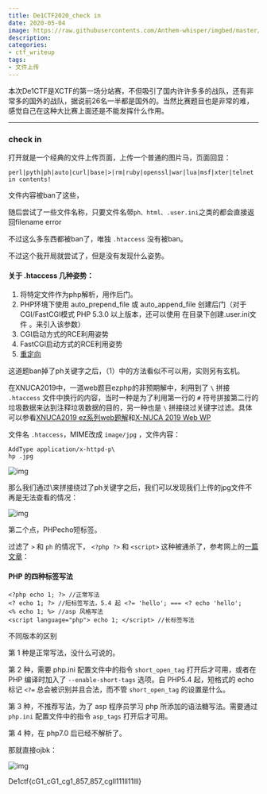 ```yaml
---
title: De1CTF2020_check in
date: 2020-05-04
image: https://raw.githubusercontents.com/Anthem-whisper/imgbed/master/img/20210120170416.png
description: 
categories: 
- ctf_writeup
tags:
- 文件上传
---
```

本次De1CTF是XCTF的第一场分站赛，不但吸引了国内许许多多的战队，还有非常多的国外的战队，据说前26名一半都是国外的。当然比赛题目也是非常的难，感觉自己在这种大比赛上面还是不能发挥什么作用。

------

### check in

打开就是一个经典的文件上传页面，上传一个普通的图片马，页面回显：

```
perl|pyth|ph|auto|curl|base|>|rm|ruby|openssl|war|lua|msf|xter|telnet in contents!
```

文件内容被ban了这些，

随后尝试了一些文件名称，只要文件名带`ph、html、.user.ini`之类的都会直接返回filename error

不过这么多东西都被ban了，唯独 `.htaccess` 没有被ban。

不过这个我开局就尝试了，但是没有发现什么姿势。

#### 关于 .htaccess 几种姿势：

1. 将特定文件作为php解析，用作后门。
2. PHP环境下使用 auto_prepend_file 或 auto_append_file 创建后门（对于CGI/FastCGI模式 PHP 5.3.0 以上版本，还可以使用 在目录下创建.user.ini文件 。来引入该参数）
3. CGI启动方式的RCE利用姿势
4. FastCGI启动方式的RCE利用姿势
5. [重定向](https://skysec.top/2017/09/06/有趣的-htaccess/#Tokyo-Westerns-MMA-CTF-2nd-2016应用)

 

这道题ban掉了ph关键字之后，（1）中的方法看似不可以用，实则另有玄机。

在XNUCA2019中，一道web题目ezphp的非预期解中，利用到了 `\` 拼接 `.htaccess` 文件中换行的内容，当时一种是为了利用第一行的 `#` 符号拼接第二行的垃圾数据来达到注释垃圾数据的目的，另一种也是 `\` 拼接绕过关键字过滤。具体可以参看[XNUCA2019 ez系列web题解](https://xz.aliyun.com/t/6111)和[X-NUCA 2019 Web WP](https://evi0s.com/2019/08/30/x-nuca-2019-web-wp/)

文件名 `.htaccess`，MIME改成 `image/jpg` ，文件内容：

```
AddType application/x-httpd-p\
hp .jpg
```

![img](https://raw.githubusercontents.com/Anthem-whisper/imgbed/master/img/20210120170428.png)

那么我们通过\来拼接绕过了ph关键字之后，我们可以发现我们上传的jpg文件不再是无法查看的情况：

![img](https://raw.githubusercontents.com/Anthem-whisper/imgbed/master/img/20210120170439.png)

第二个点，PHPecho短标签。

过滤了 `>` 和 `ph` 的情况下， `<?php ?>` 和 `<script>` 这种被通杀了，参考网上的[一篇文章](https://wp.hellocode.name/?p=470)：

#### PHP 的四种标签写法

```
<?php echo 1; ?> //正常写法
<? echo 1; ?> //短标签写法，5.4 起 <?= 'hello'; === <? echo 'hello';
<% echo 1; %> //asp 风格写法
<script language="php"> echo 1; </script> //长标签写法
```

不同版本的区别

第 1 种是正常写法，没什么可说的。

第 2 种，需要 php.ini 配置文件中的指令 `short_open_tag` 打开后才可用，或者在 PHP 编译时加入了 `--enable-short-tags` 选项。自 PHP5.4 起，短格式的 echo 标记 `<?=` 总会被识别并且合法，而不管 `short_open_tag` 的设置是什么。

第 3 种，不推荐写法，为了 asp 程序员学习 php 所添加的语法糖写法。需要通过 `php.ini` 配置文件中的指令 `asp_tags` 打开后才可用。

第 4 种，在 php7.0 后已经不解析了。

那就直接ojbk：

![img](https://raw.githubusercontents.com/Anthem-whisper/imgbed/master/img/20210120170456.png)

De1ctf{cG1_cG1_cg1_857_857_cgll111ll11lll}